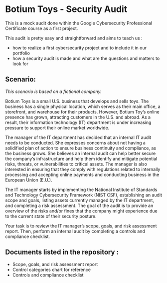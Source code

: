 # Botium Toys - Security Audit
This is a mock audit done within the Google Cybersecurity Professional Certificate course as a first project. 

This audit is pretty easy and straightforward and aims to teach us :
  - how to realize a first cybersecurity project and to include it in our portfolio
  - how a security audit is made and what are the questions and matters to look for

<h2>Scenario:</h2>

*This scenario is based on a fictional company.*

Botium Toys is a small U.S. business that develops and sells toys. The business has a single physical location, which serves as their main office, a storefront, and warehouse for their products. However, Botium Toy’s online presence has grown, attracting customers in the U.S. and abroad. As a result, their information technology (IT) department is under increasing pressure to support their online market worldwide. 

The manager of the IT department has decided that an internal IT audit needs to be conducted. She expresses concerns about not having a solidified plan of action to ensure business continuity and compliance, as the business grows. She believes an internal audit can help better secure the company’s infrastructure and help them identify and mitigate potential risks, threats, or vulnerabilities to critical assets. The manager is also interested in ensuring that they comply with regulations related to internally processing and accepting online payments and conducting business in the European Union (E.U.).   

The IT manager starts by implementing the National Institute of Standards and Technology Cybersecurity Framework (NIST CSF), establishing an audit scope and goals, listing assets currently managed by the IT department, and completing a risk assessment. The goal of the audit is to provide an overview of the risks and/or fines that the company might experience due to the current state of their security posture.

Your task is to review the IT manager’s scope, goals, and risk assessment report. Then, perform an internal audit by completing a controls and compliance checklist.

<h2>Documents listed in the repository :</h2>

 - Scope, goals, and risk assessment report
 - Control categories chart for reference
 - Controls and compliance checklist
